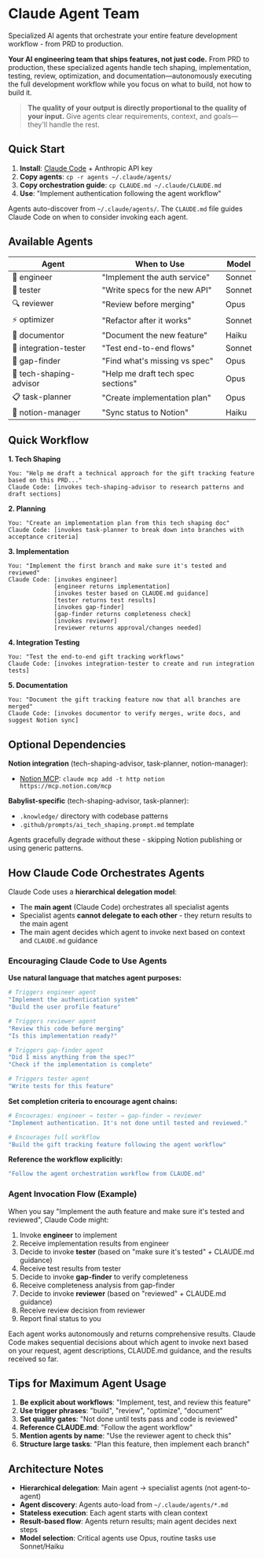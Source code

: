 # Claude Agent Team

Specialized AI agents that orchestrate your entire feature development workflow - from PRD to production.

**Your AI engineering team that ships features, not just code.** From PRD to production, these specialized agents handle tech shaping, implementation, testing, review, optimization, and documentation—autonomously executing the full development workflow while you focus on what to build, not how to build it.

> **The quality of your output is directly proportional to the quality of your input.** Give agents clear requirements, context, and goals—they'll handle the rest.

## Quick Start

1. **Install**: [Claude Code](https://docs.claude.com/en/docs/claude-code) + Anthropic API key
2. **Copy agents**: `cp -r agents ~/.claude/agents/`
3. **Copy orchestration guide**: `cp CLAUDE.md ~/.claude/CLAUDE.md`
4. **Use**: "Implement authentication following the agent workflow"

Agents auto-discover from `~/.claude/agents/`. The `CLAUDE.md` file guides Claude Code on when to consider invoking each agent.

## Available Agents

| Agent | When to Use | Model |
|-------|-------------|-------|
| 🔨 engineer | "Implement the auth service" | Sonnet |
| 🧪 tester | "Write specs for the new API" | Sonnet |
| 🔍 reviewer | "Review before merging" | Opus |
| ⚡ optimizer | "Refactor after it works" | Sonnet |
| 📝 documentor | "Document the new feature" | Haiku |
| 🔌 integration-tester | "Test end-to-end flows" | Sonnet |
| 🔎 gap-finder | "Find what's missing vs spec" | Opus |
| 🎨 tech-shaping-advisor | "Help me draft tech spec sections" | Opus |
| 📋 task-planner | "Create implementation plan" | Opus |
| 🔄 notion-manager | "Sync status to Notion" | Haiku |

## Quick Workflow

**1. Tech Shaping**
```
You: "Help me draft a technical approach for the gift tracking feature based on this PRD..."
Claude Code: [invokes tech-shaping-advisor to research patterns and draft sections]
```

**2. Planning**
```
You: "Create an implementation plan from this tech shaping doc"
Claude Code: [invokes task-planner to break down into branches with acceptance criteria]
```

**3. Implementation**
```
You: "Implement the first branch and make sure it's tested and reviewed"
Claude Code: [invokes engineer]
             [engineer returns implementation]
             [invokes tester based on CLAUDE.md guidance]
             [tester returns test results]
             [invokes gap-finder]
             [gap-finder returns completeness check]
             [invokes reviewer]
             [reviewer returns approval/changes needed]
```

**4. Integration Testing**
```
You: "Test the end-to-end gift tracking workflows"
Claude Code: [invokes integration-tester to create and run integration tests]
```

**5. Documentation**
```
You: "Document the gift tracking feature now that all branches are merged"
Claude Code: [invokes documentor to verify merges, write docs, and suggest Notion sync]
```

## Optional Dependencies

**Notion integration** (tech-shaping-advisor, task-planner, notion-manager):
- [Notion MCP](https://mcp.notion.com/): `claude mcp add -t http notion https://mcp.notion.com/mcp`

**Babylist-specific** (tech-shaping-advisor, task-planner):
- `.knowledge/` directory with codebase patterns
- `.github/prompts/ai_tech_shaping.prompt.md` template

Agents gracefully degrade without these - skipping Notion publishing or using generic patterns.

## How Claude Code Orchestrates Agents

Claude Code uses a **hierarchical delegation model**:
- The **main agent** (Claude Code) orchestrates all specialist agents
- Specialist agents **cannot delegate to each other** - they return results to the main agent
- The main agent decides which agent to invoke next based on context and `CLAUDE.md` guidance

### Encouraging Claude Code to Use Agents

**Use natural language that matches agent purposes:**

```bash
# Triggers engineer agent
"Implement the authentication system"
"Build the user profile feature"

# Triggers reviewer agent
"Review this code before merging"
"Is this implementation ready?"

# Triggers gap-finder agent
"Did I miss anything from the spec?"
"Check if the implementation is complete"

# Triggers tester agent
"Write tests for this feature"
```

**Set completion criteria to encourage agent chains:**

```bash
# Encourages: engineer → tester → gap-finder → reviewer
"Implement authentication. It's not done until tested and reviewed."

# Encourages full workflow
"Build the gift tracking feature following the agent workflow"
```

**Reference the workflow explicitly:**

```bash
"Follow the agent orchestration workflow from CLAUDE.md"
```

### Agent Invocation Flow (Example)

When you say "Implement the auth feature and make sure it's tested and reviewed", Claude Code might:

1. Invoke **engineer** to implement
2. Receive implementation results from engineer
3. Decide to invoke **tester** (based on "make sure it's tested" + CLAUDE.md guidance)
4. Receive test results from tester
5. Decide to invoke **gap-finder** to verify completeness
6. Receive completeness analysis from gap-finder
7. Decide to invoke **reviewer** (based on "reviewed" + CLAUDE.md guidance)
8. Receive review decision from reviewer
9. Report final status to you

Each agent works autonomously and returns comprehensive results. Claude Code makes sequential decisions about which agent to invoke next based on your request, agent descriptions, CLAUDE.md guidance, and the results received so far.

## Tips for Maximum Agent Usage

1. **Be explicit about workflows**: "Implement, test, and review this feature"
2. **Use trigger phrases**: "build", "review", "optimize", "document"
3. **Set quality gates**: "Not done until tests pass and code is reviewed"
4. **Reference CLAUDE.md**: "Follow the agent workflow"
5. **Mention agents by name**: "Use the reviewer agent to check this"
6. **Structure large tasks**: "Plan this feature, then implement each branch"

## Architecture Notes

- **Hierarchical delegation**: Main agent → specialist agents (not agent-to-agent)
- **Agent discovery**: Agents auto-load from `~/.claude/agents/*.md`
- **Stateless execution**: Each agent starts with clean context
- **Result-based flow**: Agents return results; main agent decides next steps
- **Model selection**: Critical agents use Opus, routine tasks use Sonnet/Haiku
